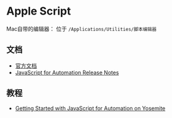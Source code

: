 # Apple Script
Mac自带的编辑器： 位于 `/Applications/Utilities/脚本编辑器` 


## 文档
* [官方文档](https://developer.apple.com/library/archive/documentation/LanguagesUtilities/Conceptual/MacAutomationScriptingGuide/GettoKnowScriptEditor.html#//apple_ref/doc/uid/TP40016239-CH5-SW1)
* [JavaScript for Automation Release Notes](https://developer.apple.com/library/archive/releasenotes/InterapplicationCommunication/RN-JavaScriptForAutomation/Articles/Introduction.html#//apple_ref/doc/uid/TP40014508)

## 教程
* [Getting Started with JavaScript for Automation on Yosemite](https://www.macstories.net/tutorials/getting-started-with-javascript-for-automation-on-yosemite/)